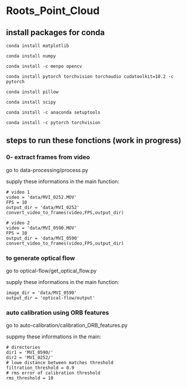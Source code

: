 # Roots_Point_Cloud


## install packages for conda


`conda install matplotlib`

`conda install numpy`

`conda install -c menpo opencv`

`conda install pytorch torchvision torchaudio cudatoolkit=10.2 -c pytorch`

`conda install pillow`

`conda install scipy`

`conda install -c anaconda setuptools`

`conda install -c pytorch torchvision`


## steps to run these fonctions (work in progress)

### **0- extract frames from video**

go to data-processing/process.py

supply these informations in the main function:

```
# video 1
video = 'data/MVI_0252.MOV'
FPS = 10
output_dir = 'data/MVI_0252'
convert_video_to_frames(video,FPS,output_dir)

# video 2
video = 'data/MVI_0590.MOV'
FPS = 10
output_dir = 'data/MVI_0590'
convert_video_to_frames(video,FPS,output_dir)
```

### **to generate optical flow**

go to optical-flow/get_optical_flow.py

supply these informations in the main function:

```
image_dir = 'data/MVI_0590'
output_dir = 'optical-flow/output'
```

### **auto calibration using ORB features**

go to auto-calibration/calibration_ORB_features.py

suppmy these informations in the main:

```
# directories
dir1 = 'MVI_0590/'
dir2 = 'MVI_0252/'
# lowe distance between matches threshold
filtration_threshold = 0.9
# rms error of calibration threshold
rms_threshold = 10
```

